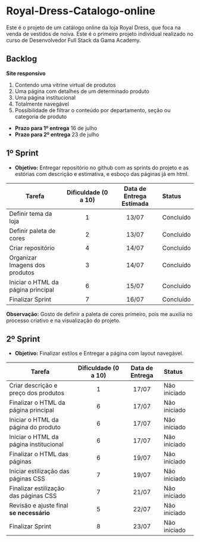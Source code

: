 # Royal-Dress-Catalogo-online
Este é o projeto de um catálogo online da loja Royal Dress, que foca na venda de vestidos de noiva. Este é o primeiro projeto individual realizado no curso de Desenvolvedor Full Stack da Gama Academy.

## Backlog
**Site responsivo**
1. Contendo uma vitrine virtual de produtos
2. Uma página com detalhes de um determinado produto
3. Uma página institucional
4. Totalmente navegável
5. Possibilidade de filtrar o conteúdo por departamento, seção ou categoria de produto

* **Prazo para 1º entrega**
16 de julho
* **Prazo para 2º entrega**
23 de julho


## 1º Sprint
* **Objetivo:** Entregar repositório no github com as sprints do projeto e as estórias com descrição e estimativa, e esboço das páginas já em html.

Tarefa | Dificuldade (0 a 10) | Data de Entrega Estimada | Status |
-------|:--------------------:|:---------------:|:-------|
Definir tema da loja|1|13/07|Concluído|
Definir paleta de cores|2|13/07|Concluído|
Criar repositório|4|14/07|Concluído|
Organizar Imagens dos produtos|3|14/07|Concluído|
Iniciar o HTML da página principal|6|15/07|Concluído|
Finalizar Sprint|7|16/07|Concluído|

**Observação:** Gosto de definir a paleta de cores primeiro, pois me auxilia no processo criativo e na visualização do projeto.

## 2º Sprint
* **Objetivo:** Finalizar estilos e Entregar a página com layout navegável.


Tarefa | Dificuldade (0 a 10) | Data de Entrega | Status |
-------|:--------------------:|:---------------:|:-------|
Criar descrição e preço dos produtos|1|17/07|Não iniciado|
Finalizar o HTML da página principal|6|17/07|Não iniciado|
Iniciar o HTML da página do produto|6|17/07|Não iniciado|
Iniciar o HTML da página institucional|6|17/07|Não iniciado|
Finalizar o HTML das páginas|6|19/07|Não iniciado|
Iniciar estilização das páginas CSS |7|19/07|Não iniciado|
Finalizar estilização das páginas CSS |7|21/07|Não iniciado|
Revisão e ajuste final **se necessário**|5|22/07|Não iniciado|
Finalizar Sprint|8|23/07|Não iniciado|

